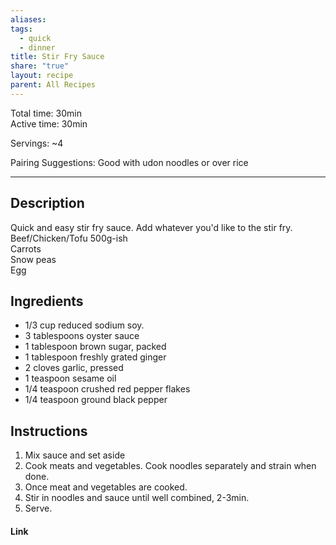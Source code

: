 ```yaml
---
aliases: 
tags:
  - quick
  - dinner
title: Stir Fry Sauce
share: "true"
layout: recipe
parent: All Recipes
---
```

Total time: 30min  
Active time: 30min  
  
Servings: ~4  
  
Pairing Suggestions: Good with udon noodles or over rice  
  
---  
## Description  
Quick and easy stir fry sauce. Add whatever you'd like to the stir fry.   
Beef/Chicken/Tofu 500g-ish  
Carrots  
Snow peas  
Egg  
  
## Ingredients  
   
- 1/3 cup reduced sodium soy.  
- 3 tablespoons oyster sauce  
- 1 tablespoon brown sugar, packed  
- 1 tablespoon freshly grated ginger  
- 2 cloves garlic, pressed  
- 1 teaspoon sesame oil  
- 1/4 teaspoon crushed red pepper flakes  
- 1/4 teaspoon ground black pepper  
  
## Instructions   
1. Mix sauce and set aside  
2. Cook meats and vegetables. Cook noodles separately and strain when done.   
3. Once meat and vegetables are cooked.  
4. Stir in noodles and sauce until well combined, 2-3min.  
5. Serve.  
  
#### Link  
